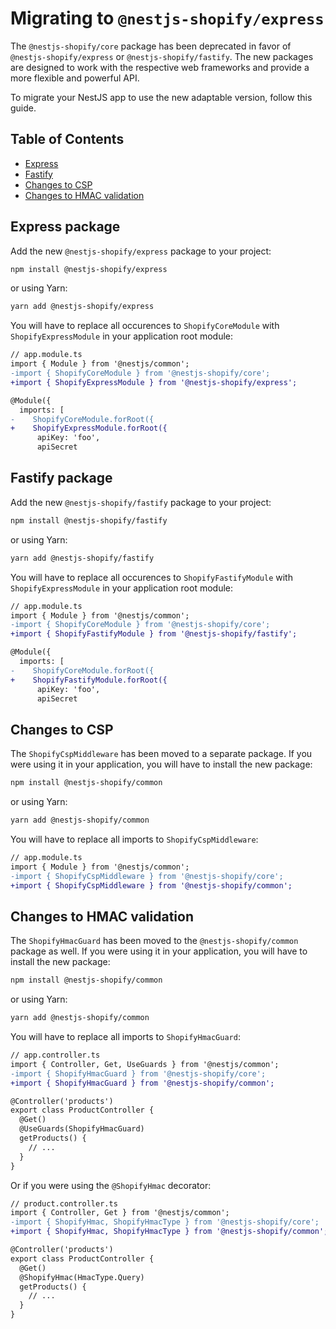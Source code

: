 # Migrating to `@nestjs-shopify/express`

The `@nestjs-shopify/core` package has been deprecated in favor of `@nestjs-shopify/express` or `@nestjs-shopify/fastify`. The new packages are designed to work with the respective web frameworks and provide a more flexible and powerful API.

To migrate your NestJS app to use the new adaptable version, follow this guide.

## Table of Contents

- [Express](#express-package)
- [Fastify](#fastify-package)
- [Changes to CSP](#changes-to-csp)
- [Changes to HMAC validation](#changes-to-hmac-validation)

## Express package

Add the new `@nestjs-shopify/express` package to your project:

```bash
npm install @nestjs-shopify/express
```

or using Yarn:

```bash
yarn add @nestjs-shopify/express
```

You will have to replace all occurences to `ShopifyCoreModule` with `ShopifyExpressModule` in your application root module:

```patch
// app.module.ts
import { Module } from '@nestjs/common';
-import { ShopifyCoreModule } from '@nestjs-shopify/core';
+import { ShopifyExpressModule } from '@nestjs-shopify/express';

@Module({
  imports: [
-    ShopifyCoreModule.forRoot({
+    ShopifyExpressModule.forRoot({
      apiKey: 'foo',
      apiSecret
```

## Fastify package

Add the new `@nestjs-shopify/fastify` package to your project:

```bash
npm install @nestjs-shopify/fastify
```

or using Yarn:

```bash
yarn add @nestjs-shopify/fastify
```

You will have to replace all occurences to `ShopifyFastifyModule` with `ShopifyExpressModule` in your application root module:

```patch
// app.module.ts
import { Module } from '@nestjs/common';
-import { ShopifyCoreModule } from '@nestjs-shopify/core';
+import { ShopifyFastifyModule } from '@nestjs-shopify/fastify';

@Module({
  imports: [
-    ShopifyCoreModule.forRoot({
+    ShopifyFastifyModule.forRoot({
      apiKey: 'foo',
      apiSecret
```

## Changes to CSP

The `ShopifyCspMiddleware` has been moved to a separate package. If you were using it in your application, you will have to install the new package:

```bash
npm install @nestjs-shopify/common
```

or using Yarn:

```bash
yarn add @nestjs-shopify/common
```

You will have to replace all imports to `ShopifyCspMiddleware`:

```patch
// app.module.ts
import { Module } from '@nestjs/common';
-import { ShopifyCspMiddleware } from '@nestjs-shopify/core';
+import { ShopifyCspMiddleware } from '@nestjs-shopify/common';
```

## Changes to HMAC validation

The `ShopifyHmacGuard` has been moved to the `@nestjs-shopify/common` package as well. If you were using it in your application, you will have to install the new package:

```bash
npm install @nestjs-shopify/common
```

or using Yarn:

```bash
yarn add @nestjs-shopify/common
```

You will have to replace all imports to `ShopifyHmacGuard`:

```patch
// app.controller.ts
import { Controller, Get, UseGuards } from '@nestjs/common';
-import { ShopifyHmacGuard } from '@nestjs-shopify/core';
+import { ShopifyHmacGuard } from '@nestjs-shopify/common';

@Controller('products')
export class ProductController {
  @Get()
  @UseGuards(ShopifyHmacGuard)
  getProducts() {
    // ...
  }
}
```

Or if you were using the `@ShopifyHmac` decorator:

```patch
// product.controller.ts
import { Controller, Get } from '@nestjs/common';
-import { ShopifyHmac, ShopifyHmacType } from '@nestjs-shopify/core';
+import { ShopifyHmac, ShopifyHmacType } from '@nestjs-shopify/common';

@Controller('products')
export class ProductController {
  @Get()
  @ShopifyHmac(HmacType.Query)
  getProducts() {
    // ...
  }
}
```

